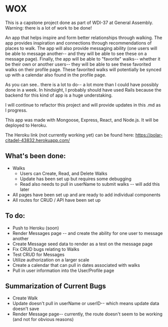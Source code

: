 # WOX

This is a capstone project done as part of WDI-37 at General Assembly. Warning: there is a lot of work to be done!

An app that helps inspire and form better relationships through walking. The app provides inspiration and connections through recommendations of places to walk. The app will also provide messaging ability (one users will be able to message another-- and they will be able to see these on a message page). Finally, the app will be able to "favorite" walks-- whether it be their own or another users-- they will be able to see these favorited walks on their profile page. These favorited walks will potentially be synced up with a calendar also found in the profile page.

As you can see.. there is a lot to do-- a lot more than I could have possibly done in a week. In hindsight, I probably should have used Rails because the backend for this kind of app is a huge understaking.

I will continue to refactor this project and will provide updates in this .md as I progress.

This app was made with Mongoose, Express, React, and Node.js. It will be deployed to Heroku.

The Heroku link (not currently working yet) can be found here: https://polar-citadel-43832.herokuapp.com/

## What's been done:
  - Walks
    + Users can Create, Read, and Delete Walks
    + Update has been set up but requires some debugging
    + Read also needs to pull in userName to submit walks -- will add this later
  - All pages have been set up and are ready to add individual components
  - All routes for CRUD / API have been set up
  
  
## To do:
  - Push to Heroku (soon)
  - Render Messages page -- and create the ability for one user to message another
  - Create Message seed data to render as a test  on the message page
  - Fix CRUD bugs relating to Walks
  - Test CRUD for Messages
  - Utilize authorization on a larger scale
  - Create a calendar that can pull in dates associated with walks
  - Pull in user information into the User/Profile page

## Summarization of Current Bugs
  - Create Walk
  - Update doesn't pull in userName or userID-- which means update data doesn't save
  - Render Message page-- currently, the route doesn't seem to be working (and not for obvious reasons)

    
 
